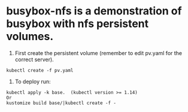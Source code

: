 # busybox-nfs is a demonstration of busybox with nfs persistent volumes.

1. First create the persistent volume (remember to edit pv.yaml for the correct server).

```
kubectl create -f pv.yaml
```

1. To deploy run:

```
kubectl apply -k base.  (kubectl version >= 1.14)
Or
kustomize build base/|kubectl create -f -
```
